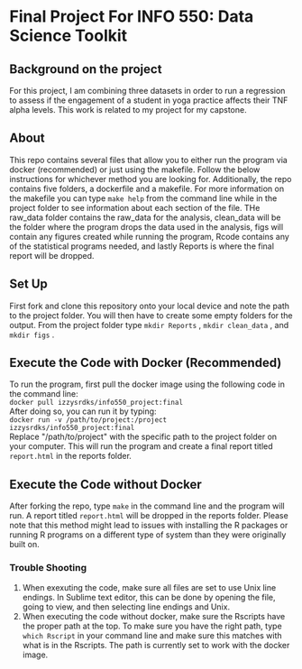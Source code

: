 # Final Project For INFO 550: Data Science Toolkit  
  
 
## Background on the project  
For this project, I am combining three datasets in order to run a regression to assess if the engagement of a student in yoga practice affects their TNF alpha levels. This work is related to my project for my capstone.  

## About
This repo contains several files that allow you to either run the program via docker (recommended) or just using the makefile. Follow the below instructions for whichever method you are looking for. Additionally, the repo contains five folders, a dockerfile and a makefile. For more information on the makefile you can type `make help` from the command line while in the project folder to see information about each section of the file. THe raw_data folder contains the raw_data for the analysis, clean_data will be the folder where the program drops the data used in the analysis, figs will contain any figures created while running the program, Rcode contains any of the statistical programs needed, and lastly Reports is where the final report will be dropped.
   
## Set Up  
First fork and clone this repository onto your local device and note the path to the project folder. You will then have to create some empty folders for the output. From the project folder type `mkdir Reports` , `mkdir clean_data` , and `mkdir figs` .   

## Execute the Code with Docker (Recommended) 
To run the program, first pull the docker image using the following code in the command line:  
`docker pull izzysrdks/info550_project:final`  
After doing so, you can run it by typing:  
`docker run -v /path/to/project:/project izzysrdks/info550_project:final`  
Replace "/path/to/project" with the specific path to the project folder on your computer. This will run the program and create a final report titled `report.html` in the reports folder.  

## Execute the Code without Docker  
After forking the repo, type `make` in the command line and the program will run. A report titled `report.html` will be dropped in the reports folder. Please note that this method might lead to issues with installing the R packages or running R programs on a different type of system than they were originally built on.  

### Trouble Shooting  
1. When exexuting the code, make sure all files are set to use Unix line endings. In Sublime text editor, this can be done by opening the file, going to view, and then selecting line endings and Unix.  
2. When executing the code without docker, make sure the Rscripts have the proper path at the top. To make sure you have the right path, type `which Rscript` in your command line and make sure this matches with what is in the Rscripts. The path is currently set to work with the docker image.
